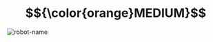 # $${\color{orange}MEDIUM}$$
![robot-name](https://user-images.githubusercontent.com/65892342/232451747-d10388b3-a98b-4505-80f7-ecc1213c40f1.svg)
